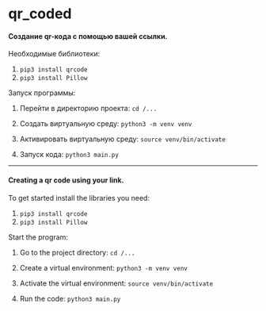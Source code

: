 # qr_coded

#### Создание qr-кода с помощью вашей ссылки.
Необходимые библиотеки:

1. `pip3 install qrcode`
2. `pip3 install Pillow`

Запуск программы:

1. Перейти в директорию проекта: `cd /...`
  
2. Создать виртуальную среду: `python3 -m venv venv`
   
4. Активировать виртуальную среду: `source venv/bin/activate`
   
5. Запуск кода: `python3 main.py`

---

#### Creating a qr code using your link.

To get started install the libraries you need:
1. `pip3 install qrcode`
2. `pip3 install Pillow`

Start the program:

1. Go to the project directory: `cd /...`

2. Create a virtual environment: `python3 -m venv venv`

3. Activate the virtual environment: `source venv/bin/activate`

4. Run the code: `python3 main.py`

